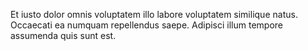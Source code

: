 Et iusto dolor omnis voluptatem illo labore voluptatem similique natus. Occaecati ea numquam repellendus saepe. Adipisci illum tempore assumenda quis sunt est.